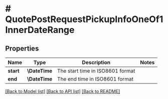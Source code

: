 # # QuotePostRequestPickupInfoOneOf1InnerDateRange

## Properties

Name | Type | Description | Notes
------------ | ------------- | ------------- | -------------
**start** | **\DateTime** | The start time in ISO8601 format |
**end** | **\DateTime** | The end time in ISO8601 format |

[[Back to Model list]](../../README.md#models) [[Back to API list]](../../README.md#endpoints) [[Back to README]](../../README.md)
